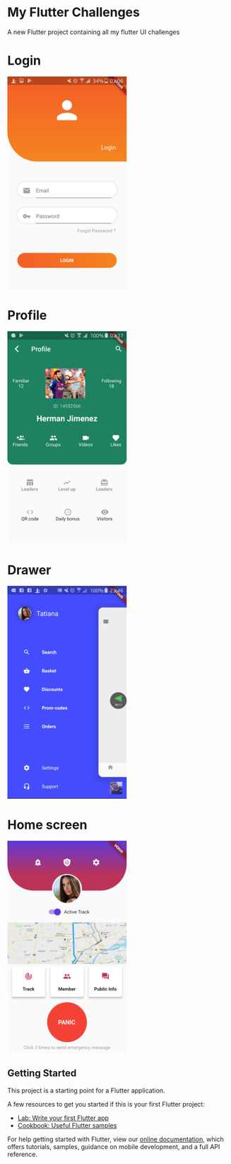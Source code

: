 # My Flutter Challenges

A new Flutter project containing all my flutter UI challenges

# Login

<img src="/screenshots/login.png" width="270" height="480">

# Profile

<img src="/screenshots/profile.png" width="270" height="480">

# Drawer

<img src="/screenshots/delivery.png" width="270" height="480">

# Home screen

<img src="/screenshots/home.png" width="270" height="480">

## Getting Started

This project is a starting point for a Flutter application.

A few resources to get you started if this is your first Flutter project:

- [Lab: Write your first Flutter app](https://flutter.io/docs/get-started/codelab)
- [Cookbook: Useful Flutter samples](https://flutter.io/docs/cookbook)

For help getting started with Flutter, view our 
[online documentation](https://flutter.io/docs), which offers tutorials, 
samples, guidance on mobile development, and a full API reference.
